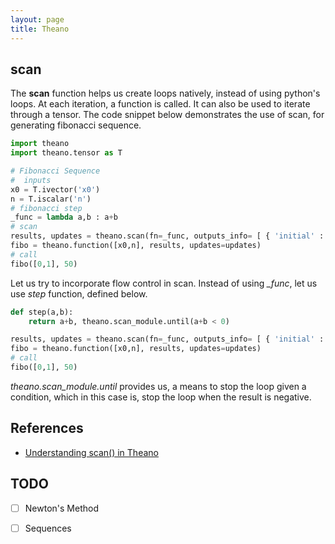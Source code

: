 ```yaml
---
layout: page
title: Theano
---
```


## scan

The **scan** function helps us create loops natively, instead of using python's loops. At each iteration, a function is called. It can also be used to iterate through a tensor. The code snippet below demonstrates the use of scan, for generating fibonacci sequence.


```python
import theano
import theano.tensor as T

# Fibonacci Sequence
#  inputs
x0 = T.ivector('x0')
n = T.iscalar('n')
# fibonacci step
_func = lambda a,b : a+b
# scan
results, updates = theano.scan(fn=_func, outputs_info= [ { 'initial' : x0, 'taps' : [-2,-1] } ], n_steps = n)
fibo = theano.function([x0,n], results, updates=updates)
# call
fibo([0,1], 50)

```

Let us try to incorporate flow control in scan. Instead of using *_func*, let us use *step* function, defined below.

```python
def step(a,b):
	return a+b, theano.scan_module.until(a+b < 0)

results, updates = theano.scan(fn=_func, outputs_info= [ { 'initial' : x0, 'taps' : [-2,-1] } ], n_steps = n)
fibo = theano.function([x0,n], results, updates=updates)
# call
fibo([0,1], 50)
```

*theano.scan_module.until* provides us, a means to stop the loop given a condition, which in this case is, stop the loop when the result is negative.


## References

* [Understanding scan() in Theano](http://nbviewer.jupyter.org/gist/triangleinequality/1350873eebea33973e41)


## TODO

- [ ] Newton's Method
- [ ] Sequences













